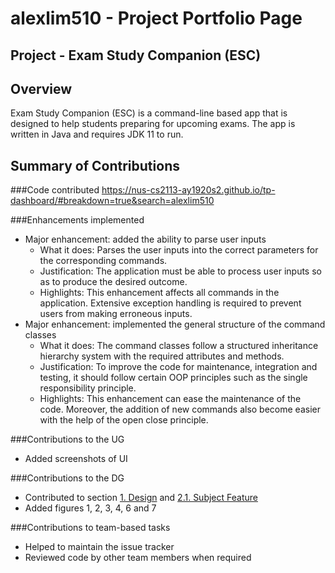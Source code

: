 # alexlim510 - Project Portfolio Page

## Project - Exam Study Companion (ESC)

## Overview
Exam Study Companion (ESC) is a command-line based app that is designed to help students preparing for upcoming exams. The app is written in Java and requires JDK 11 to run.

## Summary of Contributions

###Code contributed
https://nus-cs2113-ay1920s2.github.io/tp-dashboard/#breakdown=true&search=alexlim510

###Enhancements implemented
- Major enhancement: added the ability to parse user inputs
  - What it does: Parses the user inputs into the correct parameters for the corresponding commands.
  - Justification: The application must be able to process user inputs so as to produce the desired outcome.
  - Highlights: This enhancement affects all commands in the application. Extensive exception handling is required to prevent users from making erroneous inputs.   
- Major enhancement: implemented the general structure of the command classes
  - What it does: The command classes follow a structured inheritance hierarchy system with the required attributes and methods.
  - Justification: To improve the code for maintenance, integration and testing, it should follow certain OOP principles such as the single responsibility principle.  
  - Highlights: This enhancement can ease the maintenance of the code. Moreover, the addition of new commands also become easier with the help of the open close principle.

###Contributions to the UG
- Added screenshots of UI

###Contributions to the DG
- Contributed to section [1. Design](https://ay1920s2-cs2113-t15-2.github.io/tp/DeveloperGuide.html#1-design) and [2.1. Subject Feature](https://ay1920s2-cs2113-t15-2.github.io/tp/DeveloperGuide.html#21-subject-feature)
- Added figures 1, 2, 3, 4, 6 and 7

###Contributions to team-based tasks
- Helped to maintain the issue tracker
- Reviewed code by other team members when required
 